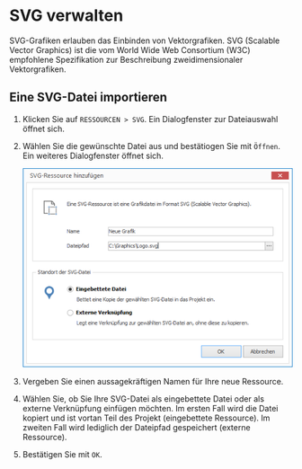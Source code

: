 # SVG verwalten

SVG-Grafiken erlauben das Einbinden von Vektorgrafiken. SVG (Scalable Vector Graphics) ist die vom World Wide Web Consortium (W3C) empfohlene Spezifikation zur Beschreibung zweidimensionaler Vektorgrafiken. 

## Eine SVG-Datei importieren

1. Klicken Sie auf `RESSOURCEN > SVG`. Ein Dialogfenster zur Dateiauswahl öffnet sich.

2. Wählen Sie die gewünschte Datei aus und bestätiogen Sie mit `Öffnen`. Ein weiteres Dialogfenster öffnet sich.
   
   ![Eine SVG-Ressource hinzufügen](../../../images/import-svg.png)

3. Vergeben Sie einen aussagekräftigen Namen für Ihre neue Ressource. 

4. Wählen Sie, ob Sie Ihre SVG-Datei als eingebettete Datei oder als externe Verknüpfung einfügen möchten. Im ersten Fall wird die Datei kopiert und ist vortan Teil des Projekt (eingebettete Ressource). Im zweiten Fall wird lediglich der Dateipfad gespeichert (externe Ressource).

5. Bestätigen Sie mit `OK`.


